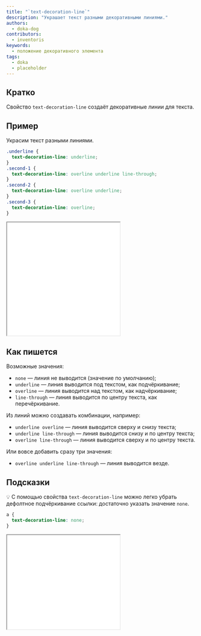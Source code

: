 ```yaml
---
title: "`text-decoration-line`"
description: "Украшает текст разными декоративными линиями."
authors:
  - doka-dog
contributors:
  - inventoris
keywords:
  - положение декоративного элемента
tags:
  - doka
  - placeholder
---
```


## Кратко

Свойство `text-decoration-line` создаёт декоративные линии для текста.

## Пример

Украсим текст разными линиями.

```css
.underline {
  text-decoration-line: underline;
}
.second-1 {
  text-decoration-line: overline underline line-through;
}
.second-2 {
  text-decoration-line: overline underline;
}
.second-3 {
  text-decoration-line: overline;
}
```

<iframe title="Базовый пример" src="demos/basic/" height="300"></iframe>

## Как пишется

Возможные значения:

- `none` — линия не выводится (значение по умолчанию);
- `underline` — линия выводится под текстом, как подчёркивание;
- `overline` — линия выводится над текстом, как надчёркивание;
- `line-through` — линия выводится по центру текста, как перечёркивание.

Из линий можно создавать комбинации, например:

- `underline overline` — линия выводится сверху и снизу текста;
- `underline line-through` — линия выводится снизу и по центру текста;
- `overline line-through` — линия выводится сверху и по центру текста.

Или вовсе добавить сразу три значения:

- `overline underline line-through` — линия выводится везде.

## Подсказки

💡 С помощью свойства `text-decoration-line` можно легко убрать дефолтное подчёркивание ссылки: достаточно указать значение `none`.

```css
a {
  text-decoration-line: none;
}
```

<iframe title="Пример ссылки без подчёркивания" src="demos/link-without-underline/" height="250"></iframe>
